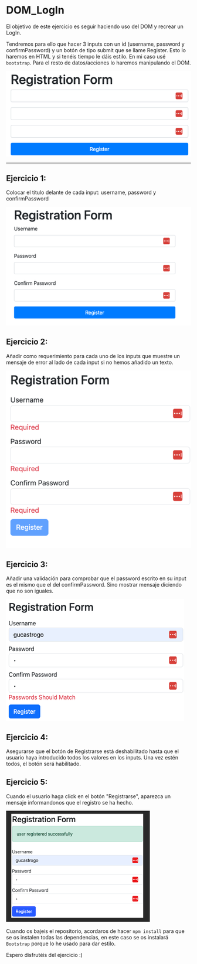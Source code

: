 # DOM_LogIn
El objetivo de este ejercicio es seguir haciendo uso del DOM y recrear un LogIn.  

Tendremos para ello que hacer 3 inputs con un id (username, password y confirmPassword) y un botón de tipo submit que se llame Register. Esto lo haremos en HTML y si tenéis tiempo le dáis estilo. En mi caso usé `bootstrap`.
Para el resto de datos/acciones lo haremos manipulando el DOM.

![Alt text](https://github.com/bguiomar/DOM_LogIn/blob/main/inputs_solo.png)

---------------------------------------------------------------------------------------------

## Ejercicio 1:
Colocar el título <label> delante de cada input: username, password y confirmPassword 

![Alt text](https://github.com/bguiomar/DOM_LogIn/blob/main/DOM_LogIn.png)

## Ejercicio 2:
Añadir como requerimiento para cada uno de los inputs que muestre un mensaje de error al lado de cada input si no hemos añadido un texto.

![Alt text](https://github.com/bguiomar/DOM_LogIn/blob/main/Input_required.png)

## Ejercicio 3:
Añadir una validación para comprobar que el password escrito en su input es el mismo que el del confirmPassword. Sino mostrar mensaje diciendo que no son iguales.

![Alt text](https://github.com/bguiomar/DOM_LogIn/blob/main/password_match.png)

## Ejercicio 4:
Asegurarse que el botón de Registrarse está deshabilitado hasta que el usuario haya introducido todos los valores en los inputs. Una vez estén todos, el botón será habilitado.

## Ejercicio 5:
Cuando el usuario haga click en el botón "Registrarse", aparezca un mensaje informandonos que el registro se ha hecho.

![Alt text](https://github.com/bguiomar/DOM_LogIn/blob/main/reg_successfully.png)

Cuando os bajeis el repositorio, acordaros de hacer `` npm install `` para que se os instalen todas las dependencias, en este caso se os instalará `Bootstrap` porque lo he usado para dar estilo. 

Espero disfrutéis del ejercicio :)
